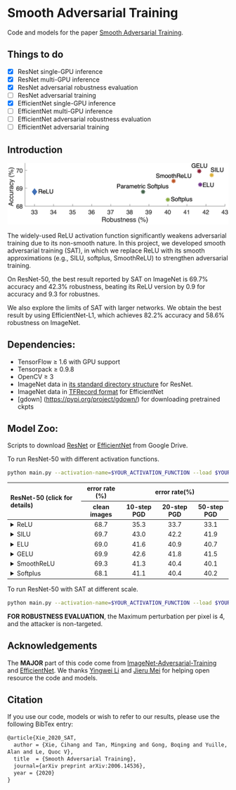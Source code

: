 
# Smooth Adversarial Training

Code and models for the paper [Smooth Adversarial Training](https://arxiv.org/pdf/2006.14536.pdf).

## Things to do
- [x] ResNet single-GPU inference
- [x] ResNet multi-GPU inference
- [x] ResNet adversarial robustness evaluation
- [ ] ResNet adversarial training
- [x] EfficientNet single-GPU inference
- [ ] EfficientNet multi-GPU inference
- [ ] EfficientNet adversarial robustness evaluation
- [ ] EfficientNet adversarial training

## Introduction

<div align="center">
  <img src="teaser.jpg" width="800px" />
</div>

The widely-used ReLU activation function significantly weakens adversarial training due to its non-smooth nature. In this project, we developed smooth adversarial training (SAT), in which we replace ReLU with its smooth approximations (e.g., SILU, softplus, SmoothReLU) to strengthen adversarial training. 

On ResNet-50, the best result reported by SAT on ImageNet is 69.7% accuracy and 42.3% robustness, beating its ReLU version by 0.9 for accuracy and 9.3 for robustnes.

We also explore the limits of SAT with larger networks. We obtain the best result by using EfficientNet-L1, which achieves 82.2% accuracy and 58.6% robustness on ImageNet.


## Dependencies:

+ TensorFlow ≥ 1.6 with GPU support
+ Tensorpack ≥ 0.9.8
+ OpenCV ≥ 3
+ ImageNet data in [its standard directory structure](https://tensorpack.readthedocs.io/modules/dataflow.dataset.html#tensorpack.dataflow.dataset.ILSVRC12) for ResNet.
+ ImageNet data in [TFRecord format](https://github.com/tensorflow/tpu/blob/master/tools/datasets/imagenet_to_gcs.py) for EfficientNet
+ [gdown] (https://pypi.org/project/gdown/) for downloading pretrained ckpts


## Model Zoo:

Scripts to download [ResNet](ResNet/download_resnet.py) or [EfficientNet](EfficientNet/download_efficientnet.py) from Google Drive.

To run ResNet-50 with different activation functions.

```bash
python main.py --activation-name=$YOUR_ACTIVATION_FUNCTION --load $YOUR_MODEL_DIR --data=$PATH_TO_IMAGENET --eval-attack-iter=$YOUR_ATTACK_ITERATION_FOR_EVAL --batch=$YOUR_EVALUATION_BATCH_SIZE --eval --attack-epsilon=4.0 -d=50 --attack-step-size=1.0 
```

<table>
<thead>
<tr>
<th align="left" rowspan=2>ResNet-50  (click for details)</th>
<th align="center">error rate (%)</th>
<th align="center" colspan=3>error rate(%)</th>
</tr>
<tr>
<th align="center">clean images</th>
<th align="center">10-step PGD</th>
<th align="center">20-step PGD</th>
<th align="center">50-step PGD</th>
</tr>
</thead>


<tbody>
<tr>
<td align="left"><details><summary>ReLU</summary> <code>--activation-name=relu</code></details></td>
<td align="center">68.7</td>
<td align="center">35.3</td>
<td align="center">33.7</td>
<td align="center">33.1</td>
</tr>

<tr>
<td align="left"><details><summary>SILU</summary> <code>--activation-name=silu</code></details></td>
<td align="center">69.7</td>
<td align="center">43.0</td>
<td align="center">42.2</td>
<td align="center">41.9</td>
</tr>

<tr>
<td align="left"><details><summary>ELU</summary> <code>--activation-name=elu</code></details></td>
<td align="center">69.0</td>
<td align="center">41.6</td>
<td align="center">40.9</td>
<td align="center">40.7</td>
</tr>

<tr>
<td align="left"><details><summary>GELU</summary> <code>--activation-name=gelu</code></details></td>
<td align="center">69.9</td>
<td align="center">42.6</td>
<td align="center">41.8</td>
<td align="center">41.5</td>
</tr>

<tr>
<td align="left"><details><summary>SmoothReLU</summary> <code>--activation-name=smoothrelu</code></details></td>
<td align="center">69.3</td>
<td align="center">41.3</td>
<td align="center">40.4</td>
<td align="center">40.1</td>
</tr>

<tr>
<td align="left"><details><summary>Softplus</summary> <code>--activation-name=softplus</code></details></td>
<td align="center">68.1</td>
<td align="center">41.1</td>
<td align="center">40.4</td>
<td align="center">40.2</td>
</tr>
</tbody>
</table>


To run ResNet-50 with SAT at different scale.

```bash
python main.py --activation-name=$YOUR_ACTIVATION_FUNCTION --load $YOUR_MODEL_DIR --data=$PATH_TO_IMAGENET --eval-attack-iter=$YOUR_ATTACK_ITERATION_FOR_EVAL --batch=$YOUR_EVALUATION_BATCH_SIZE --eval --attack-epsilon=4.0 -d=50 --attack-step-size=1.0 
```


__FOR ROBUSTNESS EVALUATION__, the Maximum perturbation per pixel is 4, and the attacker is non-targeted.


## Acknowledgements

The <b>MAJOR</b> part of this code come from [ImageNet-Adversarial-Training](https://github.com/facebookresearch/ImageNet-Adversarial-Training) and [EfficientNet](https://github.com/tensorflow/tpu/tree/master/models/official/efficientnet). We thanks [Yingwei Li](https://yingwei.li/) and [Jieru Mei](https://scholar.google.com/citations?user=nHKExN0AAAAJ&hl) for helping open resource the code and models.

## Citation

If you use our code, models or wish to refer to our results, please use the following BibTex entry:
```
@article{Xie_2020_SAT,
  author = {Xie, Cihang and Tan, Mingxing and Gong, Boqing and Yuille, Alan and Le, Quoc V},
  title  = {Smooth Adversarial Training},
  journal={arXiv preprint arXiv:2006.14536},
  year = {2020}
}
```
